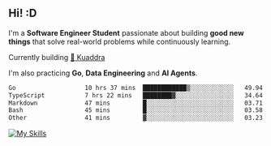 ## Hi! :D

I'm a **Software Engineer Student** passionate about building **good new things** that solve real-world problems while continuously learning.

Currently building [🎾 Kuaddra](https://kuaddra.com)

I'm also practicing **Go**, **Data Engineering** and **AI Agents**.

<!--START_SECTION:waka-->

```txt
Go                   10 hrs 37 mins  ████████████▒░░░░░░░░░░░░   49.94 %
TypeScript           7 hrs 22 mins   ████████▓░░░░░░░░░░░░░░░░   34.64 %
Markdown             47 mins         █░░░░░░░░░░░░░░░░░░░░░░░░   03.71 %
Bash                 45 mins         █░░░░░░░░░░░░░░░░░░░░░░░░   03.58 %
Other                41 mins         ▓░░░░░░░░░░░░░░░░░░░░░░░░   03.23 %
```

<!--END_SECTION:waka-->
[![My Skills](https://skillicons.dev/icons?i=py,go,java,aws,js,docker,linux)](https://skillicons.dev)
